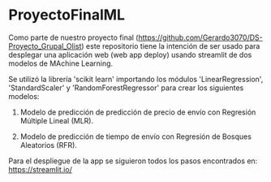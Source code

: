 # ProyectoFinalML

Como parte de nuestro proyecto final (https://github.com/Gerardo3070/DS-Proyecto_Grupal_Olist) este repositorio tiene la intención de ser usado para desplegar una aplicación web (web app deploy) usando streamlit de dos modelos de MAchine Learning.

Se utilizó la librería 'scikit learn' importando los módulos 'LinearRegression', 'StandardScaler' y 'RandomForestRegressor' para crear los siguientes modelos:

1. Modelo de predicción de predicción de precio de envío con Regresión Múltiple Lineal (MLR).

2. Modelo de predicción de tiempo de envío con Regresión de Bosques Aleatorios (RFR).

Para el despliegue de la app se siguieron todos los pasos encontrados en: https://streamlit.io/